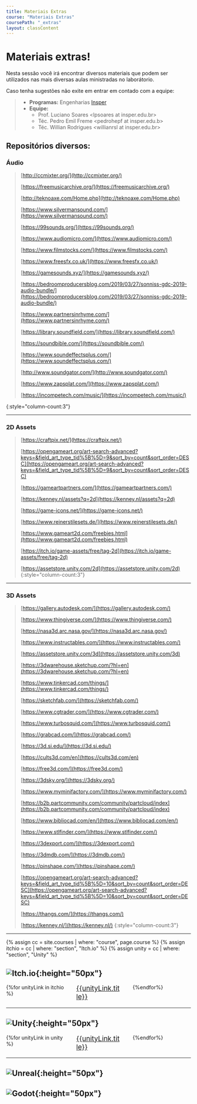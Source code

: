 ```yaml
---
title: Materiais Extras
course: "Materiais Extras"
coursePath: "_extras"
layout: classContent
---
```


# Materiais extras!

Nesta sessão você irá encontrar diversos materiais que podem ser utilizados nas
mais diversas aulas ministradas no laborátorio.

Caso tenha sugestões não exite em entrar em contado com a equipe:


> - **Programas:** Engenharias [Insper](https://www.insper.edu.br/)
> - **Equipe:**
> 	- Prof. Luciano Soares \<lpsoares at insper.edu.br\>
> 	- Téc. Pedro Emil Freme \<pedrohepf at insper.edu.b\>
> 	- Téc. Willian Rodrigues \<willianrsl at insper.edu.br\>

## Repositórios diversos:

### Áudio
>[http://ccmixter.org/](http://ccmixter.org/)
>
>[https://freemusicarchive.org/](https://freemusicarchive.org/)
>
>[http://teknoaxe.com/Home.php](http://teknoaxe.com/Home.php)
>
>[https://www.silvermansound.com/](https://www.silvermansound.com/)
>
>[https://99sounds.org/](https://99sounds.org/)
>
>[https://www.audiomicro.com/](https://www.audiomicro.com/)
>
>[https://www.filmstocks.com/](https://www.filmstocks.com/)
>
>[https://www.freesfx.co.uk/](https://www.freesfx.co.uk/)
>
>[https://gamesounds.xyz/](https://gamesounds.xyz/)
>
>[https://bedroomproducersblog.com/2019/03/27/sonniss-gdc-2019-audio-bundle/](https://bedroomproducersblog.com/2019/03/27/sonniss-gdc-2019-audio-bundle/)
>
>[https://www.partnersinrhyme.com/](https://www.partnersinrhyme.com/)
>
>[https://library.soundfield.com/](https://library.soundfield.com/)
>
>[https://soundbible.com/](https://soundbible.com/)
>
>[https://www.soundeffectsplus.com/](https://www.soundeffectsplus.com/)
>
>[http://www.soundgator.com/](http://www.soundgator.com/)
>
>[https://www.zapsplat.com/](https://www.zapsplat.com/)
>
>[https://incompetech.com/music/](https://incompetech.com/music/)
>
{:style="column-count:3"}
<hr>

### 2D Assets

>[https://craftpix.net/](https://craftpix.net/)
>
>[https://opengameart.org/art-search-advanced?keys=&field_art_type_tid%5B%5D=9&sort_by=count&sort_order=DESC](https://opengameart.org/art-search-advanced?keys=&field_art_type_tid%5B%5D=9&sort_by=count&sort_order=DESC)
>
>[https://gameartpartners.com/](https://gameartpartners.com/)
>
>[https://kenney.nl/assets?q=2d](https://kenney.nl/assets?q=2d)
>
>[https://game-icons.net/](https://game-icons.net/)
>
>[https://www.reinerstilesets.de/](https://www.reinerstilesets.de/)
>
>[https://www.gameart2d.com/freebies.html](https://www.gameart2d.com/freebies.html)
>
>[https://itch.io/game-assets/free/tag-2d](https://itch.io/game-assets/free/tag-2d)
>
>[https://assetstore.unity.com/2d](https://assetstore.unity.com/2d)
{:style="column-count:3"}
<hr>



### 3D Assets

>[https://gallery.autodesk.com/](https://gallery.autodesk.com/)
>
>[https://www.thingiverse.com/](https://www.thingiverse.com/)
>
>[https://nasa3d.arc.nasa.gov/](https://nasa3d.arc.nasa.gov/)
>
>[https://www.instructables.com/](https://www.instructables.com/)
>
>[https://assetstore.unity.com/3d](https://assetstore.unity.com/3d)
>
>[https://3dwarehouse.sketchup.com/?hl=en](https://3dwarehouse.sketchup.com/?hl=en)
>
>[https://www.tinkercad.com/things/](https://www.tinkercad.com/things/)
>
>[https://sketchfab.com/](https://sketchfab.com/)
>
>[https://www.cgtrader.com/](https://www.cgtrader.com/)
>
>[https://www.turbosquid.com/](https://www.turbosquid.com/)
>
>[https://grabcad.com/](https://grabcad.com/)
>
>[https://3d.si.edu/](https://3d.si.edu/)
>
>[https://cults3d.com/en](https://cults3d.com/en)
>
>[https://free3d.com/](https://free3d.com/)
>
>[https://3dsky.org/](https://3dsky.org/)
>
>[https://www.myminifactory.com/](https://www.myminifactory.com/)
>
>[https://b2b.partcommunity.com/community/partcloud/index](https://b2b.partcommunity.com/community/partcloud/index)
>
>[https://www.bibliocad.com/en/](https://www.bibliocad.com/en/)
>
>[https://www.stlfinder.com/](https://www.stlfinder.com/)
>
>[https://3dexport.com/](https://3dexport.com/)
>
>[https://3dmdb.com/](https://3dmdb.com/)
>
>[https://pinshape.com/](https://pinshape.com/)
>
>[https://opengameart.org/art-search-advanced?keys=&field_art_type_tid%5B%5D=10&sort_by=count&sort_order=DESC](https://opengameart.org/art-search-advanced?keys=&field_art_type_tid%5B%5D=10&sort_by=count&sort_order=DESC)
>
>[https://thangs.com/](https://thangs.com/)
>
>[https://kenney.nl/](https://kenney.nl/)
{:style="column-count:3"}
<hr>

{% assign cc = site.courses | where: "course", page.course %}
{% assign itchio = cc | where: "section", "Itch.io" %}
{% assign unity = cc | where: "section", "Unity" %}

## ![Itch.io](https://static.itch.io/images/logo-black-new.svg){:height="50px"}
<div style="column-count:3;">
{%for unityLink in itchio %}
<a href="{{unityLink.url}}" style="margin:1em; display:block; font-size:14pt">{{unityLink.title}}</a>

{%endfor%}
</div>
<hr>

## ![Unity](https://upload.wikimedia.org/wikipedia/en/thumb/9/9d/Unity_2021_logo.svg/1200px-Unity_2021_logo.svg.png){:height="50px"}

<div style="column-count:3;">
{%for unityLink in unity %}
<a href="{{unityLink.url}}" style="margin:1em; display:block; font-size:14pt">{{unityLink.title}}</a>

{%endfor%}
</div>
<hr>

## ![Unreal](https://public.boxcloud.com/api/2.0/internal_files/809821477808/versions/866775169808/representations/png_paged_2048x2048/content/1.png?access_token=1!uGFemNJDC24O0jbgWPCWg0nrl4LY2VjCzi9rPFUjHAaDRckqmQvtXnLsTWtbBDVKaxHQMI6Wzq025Gkjskh14V2gOzLmkH5sLRB-ZuuUClStwBSVHv6hWqF4-vgM0ihWmGjCsBEKIchy2ow9wIM-2fsNrItmQbkGcmx6sX7b-Hbbkxxxalc3Bj01mCO92YB2njn-umGb4ugNloqkYLDM1Hd8IilSLWeJGsl0zl4mBiL9gx3ULVSqheR3gXPGh7T3dUb9KXg--c3ZD9KnXSPhgO9OCK9jAuerHVnhhtoHVFnBgn6e57GBjEic2moTca0xetFtxhHLuJiMVSVpeIfR7ekaydnGDq-91DRcWLkDO_-OWqsrTSEk0uz0YbMOZQGgbrsu5n47-47I4V9ZezhjJaNHrda-CwUPBBd5yprt3hkUcgDv8Ujv1P7Bu6w9oZXat_eyJtk94TIx_ol2HT2Y0ahkC_6wRMFfOsH8z3Oe2auY2FGE7ym5ir3HOlGJPRp2QD0nb4sbwj6pBrSOneeOimxaqOrcb36rfdNCxeM6a7k4m7dOGzcsw6If-AFSW4Sd1LP5&shared_link=https%3A%2F%2Fepicgames.ent.box.com%2Fs%2Fc2m8idcyejqvg5mjf4e2q73b7jbaghft&box_client_name=box-content-preview&box_client_version=2.80.0){:height="50px"}

## ![Godot](https://godotengine.org/themes/godotengine/assets/press/logo_large_color_light.png){:height="50px"}



